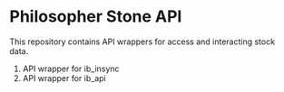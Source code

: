# Philosopher Stone API

This repository contains API wrappers for access and interacting stock data.

1. API wrapper for ib_insync
2. API wrapper for ib_api
